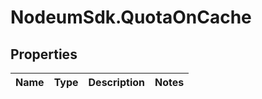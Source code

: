# NodeumSdk.QuotaOnCache

## Properties

Name | Type | Description | Notes
------------ | ------------- | ------------- | -------------


